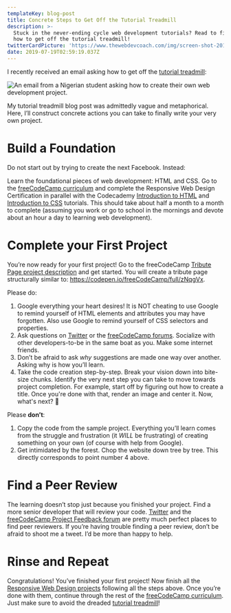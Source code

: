 ```yaml
---
templateKey: blog-post
title: Concrete Steps to Get Off the Tutorial Treadmill
description: >-
  Stuck in the never-ending cycle web development tutorials? Read to find out
  how to get off the tutorial treadmill!
twitterCardPicture: 'https://www.thewebdevcoach.com/img/screen-shot-2019-07-18-at-11.00.24-pm.png'
date: 2019-07-19T02:59:19.037Z
---
```

I recently received an email asking how to get off the [tutorial treadmill](https://www.thewebdevcoach.com/blog/2018-12-14-learning-to-code-get-off-the-tutorial-treadmill/):

![An email from a Nigerian student asking how to create their own web development project.](/img/screen-shot-2019-07-18-at-11.00.24-pm.png)

My tutorial treadmill blog post was admittedly vague and metaphorical. Here, I’ll construct concrete actions you can take to finally write your very own project.

# Build a Foundation

Do not start out by trying to create the next Facebook. Instead:

Learn the foundational pieces of web development: HTML and CSS. Go to the [freeCodeCamp curriculum](https://learn.freecodecamp.org/) and complete the Responsive Web Design Certification in parallel with the Codecademy [Introduction to HTML](https://www.codecademy.com/learn/learn-html) and [Introduction to CSS](https://www.codecademy.com/learn/learn-css) tutorials. This should take about half a month to a month to complete (assuming you work or go to school in the mornings and devote about an hour a day to learning web development).

# Complete your First Project

You’re now ready for your first project! Go to the freeCodeCamp [Tribute Page project description](https://learn.freecodecamp.org/responsive-web-design/responsive-web-design-projects/build-a-tribute-page) and get started. You will create a tribute page structurally similar to:  <https://codepen.io/freeCodeCamp/full/zNqgVx>.

Please do:

1. Google everything your heart desires! It is NOT cheating to use Google to remind yourself of HTML elements and attributes you may have forgotten. Also use Google to remind yourself of CSS selectors and properties.
2. Ask questions on [Twitter](https://twitter.com/aryanjabbari)  or the [freeCodeCamp forums](https://www.freecodecamp.org/forum/). Socialize with other developers-to-be in the same boat as you. Make some internet friends.
3. Don’t be afraid to ask _why_ suggestions are made one way over another. Asking why is how you’ll learn.
4. Take the code creation step-by-step. Break your vision down into bite-size chunks. Identify the very next step you can take to move towards project completion. For example, start off by figuring out how to create a title. Once you're done with that, render an image and center it. Now, what's next? 🤔

Please **don’t**:

1. Copy the code from the sample project. Everything you’ll learn comes from the struggle and frustration (it _WILL_ be frustrating) of creating something on your own (of course with help from Google).
2. Get intimidated by the forest. Chop the website down tree by tree. This directly corresponds to point number 4 above.

# Find a Peer Review

The learning doesn’t stop just because you finished your project. Find a more senior developer that will review your code. [Twitter](https://twitter.com/aryanjabbari) and the [freeCodeCamp Project Feedback forum](https://www.freecodecamp.org/forum/c/project-feedback) are pretty much perfect places to find peer reviewers. If you’re having trouble finding a peer review, don’t be afraid to shoot me a tweet. I’d be more than happy to help.

# Rinse and Repeat

Congratulations! You’ve finished your first project! Now finish all the [Responsive Web Design projects](https://learn.freecodecamp.org/responsive-web-design/responsive-web-design-projects) following all the steps above. Once you’re done with them, continue through the rest of the [freeCodeCamp curriculum](https://learn.freecodecamp.org/). Just make sure to avoid the dreaded [tutorial treadmill](https://www.thewebdevcoach.com/blog/2018-12-14-learning-to-code-get-off-the-tutorial-treadmill/)!
